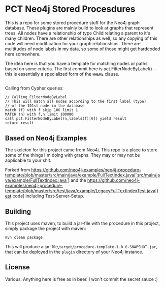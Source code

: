 # PCT Neo4j Stored Procesdures

This is a repo for some stored procedure stuff for the Neo4j graph database. These plugins are 
mainly build to look at graphs that represent trees. All nodes have a relationship of type Child
relating a parent to it's many children. There are other relationships as well, so any copying of 
this code will need modification for your graph relationships. There are multitudes of node labels
in my data, so some of those might get hardcoded here somewhere.

The idea here is that you have a template for matching nodes or paths based on some criteria.
The first commit here is pct.FilterNodeByLabel() -- this is essentially a specialized form of
the `WHERE` clause.

##

Calling from Cypher queries:

```
// Calling FilterNodeByLabel
// This will match all nodes according to the first label (type) 
// of the 101st node in the database
match (f) with f skip 100 limit 1
MATCH (n) with f,n limit 100000
call pct.FilterNodeByLabel(n,labels(f)[0]) yield result
return result
```


## Based on Neo4j Examples

The skeleton for this project came from Neo4j. This repo is a place to store some of the things I'm doing with graphs. They may or may not be applicable to your shit.

Forked from https://github.com/neo4j-examples/neo4j-procedure-template/blob/master/src/main/java/example/FullTextIndex.java[`src/main/java/example/FullTextIndex.java`] and the https://github.com/neo4j-examples/neo4j-procedure-template/blob/master/src/test/java/example/LegacyFullTextIndexTest.java[test code] including Test-Server-Setup.

## Building

This project uses maven, to build a jar-file with the procedure in this
project, simply package the project with maven:

    mvn clean package

This will produce a jar-file,`target/procedure-template-1.0.0-SNAPSHOT.jar`,
that can be deployed in the `plugin` directory of your Neo4j instance.

## License

Various. Anything here is free as in beer. I won't commit the secret sauce :)
